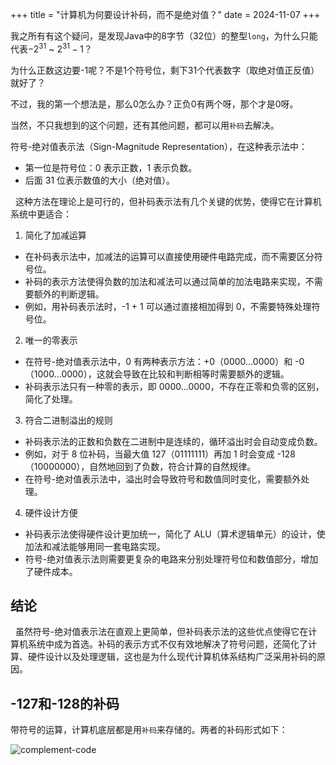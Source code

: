 +++
title = "计算机为何要设计补码，而不是绝对值？"
date = 2024-11-07
+++

我之所有有这个疑问，是发现Java中的8字节（32位）的整型`long`，为什么只能代表$-2^{31}$ ~ $2^{31}-1$？

为什么正数这边要-1呢？不是1个符号位，剩下31个代表数字（取绝对值正反值）就好了？

不过，我的第一个想法是，那么0怎么办？正负0有两个呀，那个才是0呀。

当然，不只我想到的这个问题，还有其他问题，都可以用`补码`去解决。

符号-绝对值表示法（Sign-Magnitude Representation），在这种表示法中：

- 第一位是符号位：0 表示正数，1 表示负数。
- 后面 31 位表示数值的大小（绝对值）。

 
这种方法在理论上是可行的，但补码表示法有几个关键的优势，使得它在计算机系统中更适合：
 
1. 简化了加减运算

- 在补码表示法中，加减法的运算可以直接使用硬件电路完成，而不需要区分符号位。
- 补码的表示方法使得负数的加法和减法可以通过简单的加法电路来实现，不需要额外的判断逻辑。
- 例如，用补码表示法时，-1 + 1 可以通过直接相加得到 0，不需要特殊处理符号位。
 
2. 唯一的零表示

- 在符号-绝对值表示法中，0 有两种表示方法：+0（0000...0000）和 -0（1000...0000），这就会导致在比较和判断相等时需要额外的逻辑。
- 补码表示法只有一种零的表示，即 0000...0000，不存在正零和负零的区别，简化了处理。
 
3. 符合二进制溢出的规则
 
- 补码表示法的正数和负数在二进制中是连续的，循环溢出时会自动变成负数。
- 例如，对于 8 位补码，当最大值 127（01111111）再加 1 时会变成 -128（10000000），自然地回到了负数，符合计算的自然规律。
- 在符号-绝对值表示法中，溢出时会导致符号和数值同时变化，需要额外处理。
 
4. 硬件设计方便
- 补码表示法使得硬件设计更加统一，简化了 ALU（算术逻辑单元）的设计，使加法和减法能够用同一套电路实现。
- 符号-绝对值表示法则需要更复杂的电路来分别处理符号位和数值部分，增加了硬件成本。
 
## 结论
 
虽然符号-绝对值表示法在直观上更简单，但补码表示法的这些优点使得它在计算机系统中成为首选。补码的表示方式不仅有效地解决了符号问题，还简化了计算、硬件设计以及处理逻辑，这也是为什么现代计算机体系结构广泛采用补码的原因。

## -127和-128的补码

带符号的运算，计算机底层都是用`补码`来存储的。两者的补码形式如下：

![complement-code](https://linxz-aliyun.oss-cn-shenzhen.aliyuncs.com/images/202411181548505.png)


